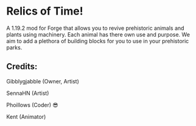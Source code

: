 # Relics of Time!
A 1.19.2 mod for Forge that allows you to revive prehistoric animals and plants using machinery. Each animal has there own use and purpose. We aim to add a plethora of building blocks for you to use in your prehistoric parks.

## Credits:
Gibblygjabble (Owner, Artist)

SennaHN (Artist)

Phoillows (Coder) 😎

Kent (Animator)
